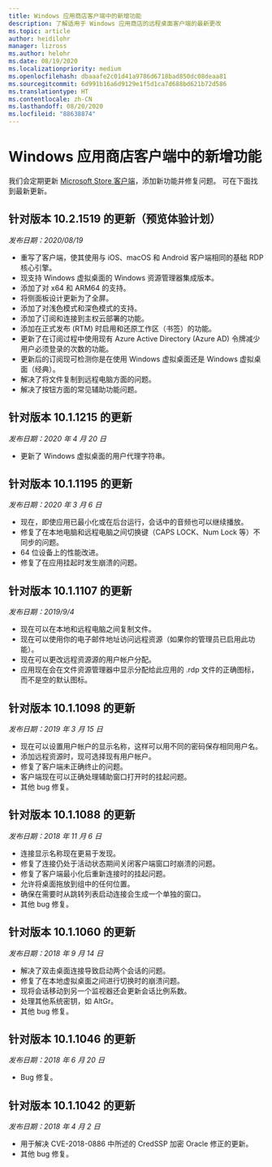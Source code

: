 ```yaml
---
title: Windows 应用商店客户端中的新增功能
description: 了解适用于 Windows 应用商店的远程桌面客户端的最新更改
ms.topic: article
author: heidilohr
manager: lizross
ms.author: helohr
ms.date: 08/19/2020
ms.localizationpriority: medium
ms.openlocfilehash: dbaaafe2c01d41a9786d6718bad850dc08deaa81
ms.sourcegitcommit: 6d991b16a6d9129e1f5d1ca7d688bd621b72d586
ms.translationtype: HT
ms.contentlocale: zh-CN
ms.lasthandoff: 08/20/2020
ms.locfileid: "88638874"
---
```

# <a name="whats-new-in-the-windows-store-client"></a>Windows 应用商店客户端中的新增功能

我们会定期更新 [Microsoft Store 客户端](windows.md)，添加新功能并修复问题。 可在下面找到最新更新。

## <a name="updates-for-version-1021519-insider"></a>针对版本 10.2.1519 的更新（预览体验计划）

*发布日期：2020/08/19*

- 重写了客户端，使其使用与 iOS、macOS 和 Android 客户端相同的基础 RDP 核心引擎。
- 现支持 Windows 虚拟桌面的 Windows 资源管理器集成版本。
- 添加了对 x64 和 ARM64 的支持。
- 将侧面板设计更新为了全屏。
- 添加了对浅色模式和深色模式的支持。
- 添加了订阅和连接到主权云部署的功能。
- 添加在正式发布 (RTM) 时启用和还原工作区（书签）的功能。
- 更新了在订阅过程中使用现有 Azure Active Directory (Azure AD) 令牌减少用户必须登录的次数的功能。
- 更新后的订阅现可检测你是在使用 Windows 虚拟桌面还是 Windows 虚拟桌面（经典）。
- 解决了将文件复制到远程电脑方面的问题。
- 解决了按钮方面的常见辅助功能问题。

## <a name="updates-for-version-1011215"></a>针对版本 10.1.1215 的更新

*发布日期：2020 年 4 月 20 日*

- 更新了 Windows 虚拟桌面的用户代理字符串。

## <a name="updates-for-version-1011195"></a>针对版本 10.1.1195 的更新

*发布日期：2020 年 3 月 6 日*

- 现在，即使应用已最小化或在后台运行，会话中的音频也可以继续播放。
- 修复了在本地电脑和远程电脑之间切换键（CAPS LOCK、Num Lock 等）不同步的问题。
- 64 位设备上的性能改进。
- 修复了在应用挂起时发生崩溃的问题。

## <a name="updates-for-version-1011107"></a>针对版本 10.1.1107 的更新

*发布日期：2019/9/4*

- 现在可以在本地和远程电脑之间复制文件。
- 现在可以使用你的电子邮件地址访问远程资源（如果你的管理员已启用此功能）。
- 现在可以更改远程资源源的用户帐户分配。
- 应用现在会在文件资源管理器中显示分配给此应用的 .rdp 文件的正确图标，而不是空的默认图标。

## <a name="updates-for-version-1011098"></a>针对版本 10.1.1098 的更新

*发布日期：2019 年 3 月 15 日*

- 现在可以设置用户帐户的显示名称，这样可以用不同的密码保存相同用户名。
- 添加远程资源时，现可选择现有用户帐户。
- 修复了客户端未正确终止的问题。
- 客户端现在可以正确处理辅助窗口打开时的挂起问题。
- 其他 bug 修复。

## <a name="updates-for-version-1011088"></a>针对版本 10.1.1088 的更新

*发布日期：2018 年 11 月 6 日*

- 连接显示名称现在更易于发现。
- 修复了连接仍处于活动状态期间关闭客户端窗口时崩溃的问题。
- 修复了客户端最小化后重新连接时的挂起问题。
- 允许将桌面拖放到组中的任何位置。
- 确保在需要时从跳转列表启动连接会生成一个单独的窗口。
- 其他 bug 修复。

## <a name="updates-for-version-1011060"></a>针对版本 10.1.1060 的更新

*发布日期：2018 年 9 月 14 日*

- 解决了双击桌面连接导致启动两个会话的问题。
- 修复了在本地虚拟桌面之间进行切换时的崩溃问题。
- 现将会话移动到另一个监视器还会更新会话比例系数。
- 处理其他系统密钥，如 AltGr。
- 其他 bug 修复。

## <a name="updates-for-version-1011046"></a>针对版本 10.1.1046 的更新

*发布日期：2018 年 6 月 20 日*

- Bug 修复。

## <a name="updates-for-version-1011042"></a>针对版本 10.1.1042 的更新

*发布日期：2018 年 4 月 2 日*

- 用于解决 CVE-2018-0886 中所述的 CredSSP 加密 Oracle 修正的更新。
- 其他 bug 修复。
